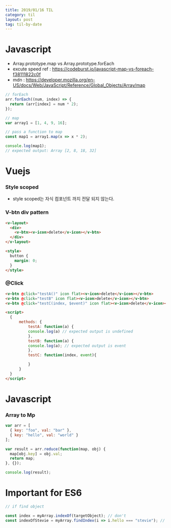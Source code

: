 ```yaml
---
title: 2019/01/16 TIL
category: til
layout: post
tag: til-by-date
---
```


# Javascript

- Array.prototype.map vs Array.prototype.forEach
- excute speed ref : https://codeburst.io/javascript-map-vs-foreach-f38111822c0f
- mdn : https://developer.mozilla.org/en-US/docs/Web/JavaScript/Reference/Global_Objects/Array/map

```js
// forEach
arr.forEach((num, index) => {
  return (arr[index] = num * 2);
});
```

```js
// map
var array1 = [1, 4, 9, 16];

// pass a function to map
const map1 = array1.map(x => x * 2);

console.log(map1);
// expected output: Array [2, 8, 18, 32]
```

# Vuejs

### Style scoped

- style scoped는 자식 컴포넌트 까지 전달 되지 않는다.

### V-btn div pattern

```html
<v-layout>
  <div>
    <v-btn><v-icon>delete</v-icon></v-btn>
  </div>
</v-layout>

<style>
  button {
    margin: 0;
  }
</style>
```

### @Click

```html
<v-btn @click="testA()" icon flat><v-icon>delete</v-icon></v-btn>
<v-btn @click="testB" icon flat><v-icon>delete</v-icon></v-btn>
<v-btn @click="testC(index, $event)" icon flat><v-icon>delete</v-icon></v-btn>

<script>
  {
      methods: {
          testA: function(a) {
          console.log(a) // expected output is undefined
          },
          testB: function(a) {
          console.log(a); // expected output is event
          },
          testC: function(index, event){

          }
      }
  }
</script>
```

# Javascript

### Array to Mp

```js
var arr = [
  { key: "foo", val: "bar" },
  { key: "hello", val: "world" }
];

var result = arr.reduce(function(map, obj) {
  map[obj.key] = obj.val;
  return map;
}, {});

console.log(result);
```

# Important for ES6

```js
// if find object

const index = myArray.indexOf(targetObject); // don't
const indexOfStevie = myArray.findIndex(i => i.hello === "stevie"); // do
```
